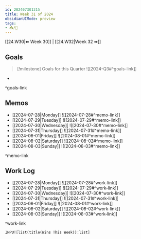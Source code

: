 ```yaml
---
id: 202407301315
title: Week 31 of 2024
obsidianUIMode: preview
tags:
- 📥/🌲 
---
```


[[24.W30|⬅ Week 30]] | [[24.W32|Week 32 ➡]]

## Goals

> [!milestone] Goals for this Quarter
> ![[2024-Q3#^goals-link]]

- 

^goals-link

## Memos

- [[2024-07-28|Monday]]
	![[2024-07-28#^memo-link]]
- [[2024-07-29|Tuesday]]
	![[2024-07-29#^memo-link]]
- [[2024-07-30|Wednesday]]
	![[2024-07-30#^memo-link]]
- [[2024-07-31|Thursday]]
	![[2024-07-31#^memo-link]]
- [[2024-08-01|Friday]]
	![[2024-08-01#^memo-link]]
- [[2024-08-02|Saturday]]
	![[2024-08-02#^memo-link]]
- [[2024-08-03|Sunday]]
	![[2024-08-03#^memo-link]]

^memo-link

## Work Log

- [[2024-07-28|Monday]]
	![[2024-07-28#^work-link]]
- [[2024-07-29|Tuesday]]
	![[2024-07-29#^work-link]]
- [[2024-07-30|Wednesday]]
	![[2024-07-30#^work-link]]
- [[2024-07-31|Thursday]]
	![[2024-07-31#^work-link]]
- [[2024-08-01|Friday]]
	![[2024-08-01#^work-link]]
- [[2024-08-02|Saturday]]
	![[2024-08-02#^work-link]]
- [[2024-08-03|Sunday]]
	![[2024-08-03#^work-link]] 

^work-link

```meta-bind
INPUT[list(title(Wins This Week)):list]
```
